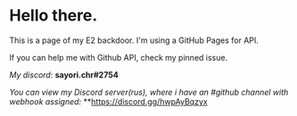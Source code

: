 # Hello there.
This is a page of my E2 backdoor.
I'm using a GitHub Pages for API.

If you can help me with Github API, check my pinned issue.

*My discord*: **sayori.chr#2754**

_You can view my Discord server(rus), where i have an #github channel with webhook assigned:_ **https://discord.gg/hwpAyBqzyx
